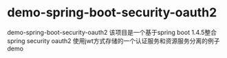 # demo-spring-boot-security-oauth2
demo-spring-boot-security-oauth2
该项目是一个基于spring boot 1.4.5整合spring security oauth2 使用jwt方式存储的一个认证服务和资源服务分离的例子demo

